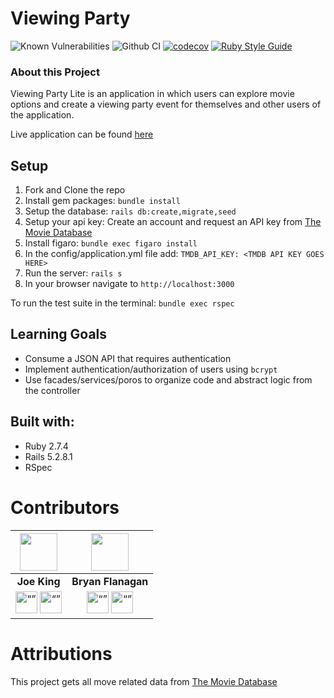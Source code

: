 # Viewing Party
![Known Vulnerabilities](https://snyk.io/test/github/this-is-joeking/viewing_party_lite/badge.svg)
![Github CI](https://github.com/this-is-joeking/viewing_party_lite/actions/workflows/rubyonrails.yml/badge.svg)
[![codecov](https://codecov.io/github/this-is-joeking/viewing_party_lite/branch/main/graph/badge.svg?token=FWFJ8JRP6Z)](https://app.codecov.io/gh/this-is-joeking/viewing_party_lite)
[![Ruby Style Guide](https://img.shields.io/badge/code_style-rubocop-brightgreen.svg)](https://github.com/rubocop/rubocop)
### About this Project

Viewing Party Lite is an application in which users can explore movie options and create a viewing party event for themselves and other users of the application.

Live application can be found [here](https://movie-viewing-party.herokuapp.com/)

## Setup

1. Fork and Clone the repo
1. Install gem packages: `bundle install`
1. Setup the database: `rails db:create,migrate,seed`
1. Setup your api key: Create an account and request an API key from [The Movie Database](https://www.themoviedb.org/signup)
1. Install figaro: `bundle exec figaro install`
1. In the config/application.yml file add: `TMDB_API_KEY: <TMDB API KEY GOES HERE>`
1. Run the server: `rails s`
1. In your browser navigate to `http://localhost:3000`

To run the test suite in the terminal: `bundle exec rspec`

## Learning Goals
- Consume a JSON API that requires authentication
- Implement authentication/authorization of users using `bcrypt`
- Use facades/services/poros to organize code and abstract logic from the controller

## Built with:

- Ruby 2.7.4
- Rails 5.2.8.1
- RSpec

# Contributors
| <img src="https://github.com/this-is-joeking.png" width="60"> | <img src="https://github.com/bflanagan138.png" width="60"> |
|:---:|:---:|
|**Joe King**|**Bryan Flanagan**|
|[<img src="https://user-images.githubusercontent.com/54966635/228695316-4ace3a9e-d3a1-4063-b5f5-cd6e5294c585.png" alt= “” width="35">](https://github.com/this-is-joeking)  [<img src="https://user-images.githubusercontent.com/54966635/228696723-e343f994-8860-4c35-9a89-5f34b7abb705.png" alt= “” width="35">](https://www.linkedin.com/in/king-joseph/)| [<img src="https://user-images.githubusercontent.com/54966635/228695316-4ace3a9e-d3a1-4063-b5f5-cd6e5294c585.png" alt= “” width="35">](https://github.com/bflanagan138)  [<img src="https://user-images.githubusercontent.com/54966635/228696723-e343f994-8860-4c35-9a89-5f34b7abb705.png" alt= “” width="35">](https://www.linkedin.com/in/bryanflanagan138/)| 

# Attributions
This project gets all move related data from [The Movie Database](https://developers.themoviedb.org/3/getting-started/introduction)
